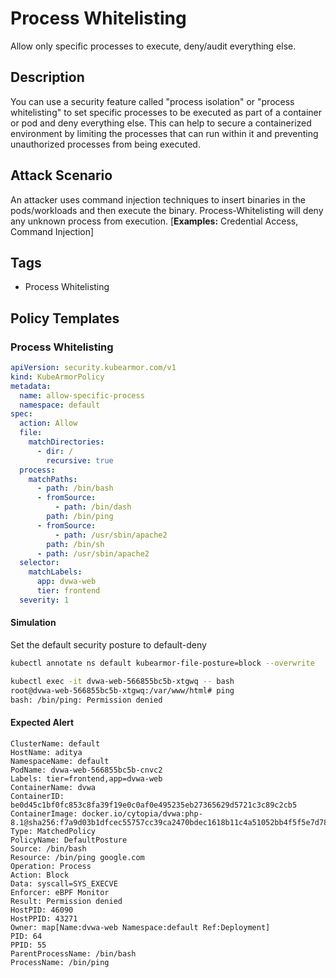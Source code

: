 # Process Whitelisting
Allow only specific processes to execute, deny/audit everything else.

## Description
You can use a security feature called "process isolation" or "process whitelisting" to set specific processes to be executed as part of a container or pod and deny everything else. This can help to secure a containerized environment by limiting the processes that can run within it and preventing unauthorized processes from being executed.

## Attack Scenario
An attacker uses command injection techniques to insert binaries in the pods/workloads and then execute the binary. Process-Whitelisting will deny any unknown process from execution. [**Examples:** Credential Access, Command Injection]

## Tags
- Process Whitelisting

## Policy Templates
### Process Whitelisting
```yaml
apiVersion: security.kubearmor.com/v1
kind: KubeArmorPolicy
metadata:
  name: allow-specific-process
  namespace: default
spec:
  action: Allow
  file:
    matchDirectories:
      - dir: /
        recursive: true
  process:
    matchPaths:
      - path: /bin/bash
      - fromSource:
          - path: /bin/dash
        path: /bin/ping
      - fromSource:
          - path: /usr/sbin/apache2
        path: /bin/sh
      - path: /usr/sbin/apache2
  selector:
    matchLabels:
      app: dvwa-web
      tier: frontend
  severity: 1
```
#### Simulation
Set the default security posture to default-deny

```sh
kubectl annotate ns default kubearmor-file-posture=block --overwrite
```

```sh
kubectl exec -it dvwa-web-566855bc5b-xtgwq -- bash
root@dvwa-web-566855bc5b-xtgwq:/var/www/html# ping
bash: /bin/ping: Permission denied
```

#### Expected Alert
```
ClusterName: default
HostName: aditya
NamespaceName: default
PodName: dvwa-web-566855bc5b-cnvc2
Labels: tier=frontend,app=dvwa-web
ContainerName: dvwa
ContainerID: be0d45c1bf0fc853c8fa39f19e0c0af0e495235eb27365629d5721c3c89c2cb5
ContainerImage: docker.io/cytopia/dvwa:php-8.1@sha256:f7a9d03b1dfcec55757cc39ca2470bdec1618b11c4a51052bb4f5f5e7d78ca39
Type: MatchedPolicy
PolicyName: DefaultPosture
Source: /bin/bash
Resource: /bin/ping google.com
Operation: Process
Action: Block
Data: syscall=SYS_EXECVE
Enforcer: eBPF Monitor
Result: Permission denied
HostPID: 46090
HostPPID: 43271
Owner: map[Name:dvwa-web Namespace:default Ref:Deployment]
PID: 64
PPID: 55
ParentProcessName: /bin/bash
ProcessName: /bin/ping
```





